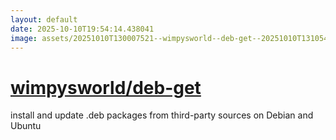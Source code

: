 ```yaml
---
layout: default
date: 2025-10-10T19:54:14.438041
image: assets/20251010T130007521--wimpysworld--deb-get--20251010T131054536--cropped.png
---
```


# [wimpysworld/deb-get](https://github.com/wimpysworld/deb-get)

install and update .deb packages from third-party sources on Debian and Ubuntu
